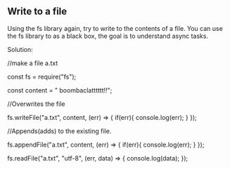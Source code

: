 ## Write to a file
Using the fs library again, try to write to the contents of a file.
You can use the fs library to as a black box, the goal is to understand async tasks.

Solution:

//make a file a.txt

const fs = require("fs");

const content = " boombaclatttttt!!";

//Overwrites the file

fs.writeFile("a.txt", content, (err) => {
  if(err){ 
    console.log(err);
  }
});

//Appends(adds) to the existing file.

fs.appendFile("a.txt", content, (err) => {
  if(err){ 
    console.log(err);
  }
});
  
fs.readFile("a.txt", "utf-8", (err, data) => {
  console.log(data);
});